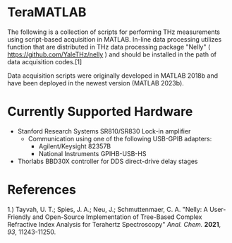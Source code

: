 # TeraMATLAB
The following is a collection of scripts for performing THz measurements using script-based acquisition in MATLAB. In-line data processing utilizes function that are distributed in THz data processing package "Nelly" ( https://github.com/YaleTHz/nelly ) and should be installed in the path of data acquisition codes.[1]

Data acquisition scripts were originally developed in MATLAB 2018b and have been deployed in the newest version (MATLAB 2023b).

# Currently Supported Hardware
- Stanford Research Systems SR810/SR830 Lock-in amplifier
  - Communication using one of the following USB-GPIB adapters:
    - Agilent/Keysight 82357B
    - National Instruments GPIHB-USB-HS
- Thorlabs BBD30X controller for DDS direct-drive delay stages

# References
1.) Tayvah, U. T.; Spies, J. A.; Neu, J.; Schmuttenmaer, C. A. "Nelly: A User-Friendly and Open-Source Implementation of Tree-Based Complex Refractive Index Analysis for Terahertz Spectroscopy" _Anal. Chem._ **2021**, _93_, 11243-11250.
